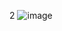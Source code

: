 2
![image](https://user-images.githubusercontent.com/80080041/122097110-44141280-ce4a-11eb-973b-68c4e55cbdef.png)
